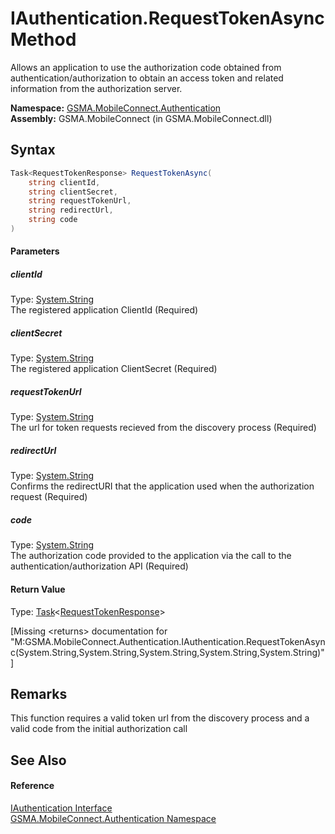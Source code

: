 IAuthentication.RequestTokenAsync Method
========================================
Allows an application to use the authorization code obtained from authentication/authorization to obtain an access token and related information from the authorization server.

**Namespace:** [GSMA.MobileConnect.Authentication][1]  
**Assembly:** GSMA.MobileConnect (in GSMA.MobileConnect.dll)

Syntax
------

```csharp
Task<RequestTokenResponse> RequestTokenAsync(
	string clientId,
	string clientSecret,
	string requestTokenUrl,
	string redirectUrl,
	string code
)
```

#### Parameters

##### *clientId*
Type: [System.String][2]  
The registered application ClientId (Required)

##### *clientSecret*
Type: [System.String][2]  
The registered application ClientSecret (Required)

##### *requestTokenUrl*
Type: [System.String][2]  
The url for token requests recieved from the discovery process (Required)

##### *redirectUrl*
Type: [System.String][2]  
Confirms the redirectURI that the application used when the authorization request (Required)

##### *code*
Type: [System.String][2]  
The authorization code provided to the application via the call to the authentication/authorization API (Required)

#### Return Value
Type: [Task][3]&lt;[RequestTokenResponse][4]>  

[Missing &lt;returns> documentation for "M:GSMA.MobileConnect.Authentication.IAuthentication.RequestTokenAsync(System.String,System.String,System.String,System.String,System.String)"]


Remarks
-------
 This function requires a valid token url from the discovery process and a valid code from the initial authorization call 

See Also
--------

#### Reference
[IAuthentication Interface][5]  
[GSMA.MobileConnect.Authentication Namespace][1]  

[1]: ../README.md
[2]: http://msdn.microsoft.com/en-us/library/s1wwdcbf
[3]: http://msdn.microsoft.com/en-us/library/dd321424
[4]: ../RequestTokenResponse/README.md
[5]: README.md
[6]: ../../_icons/Help.png